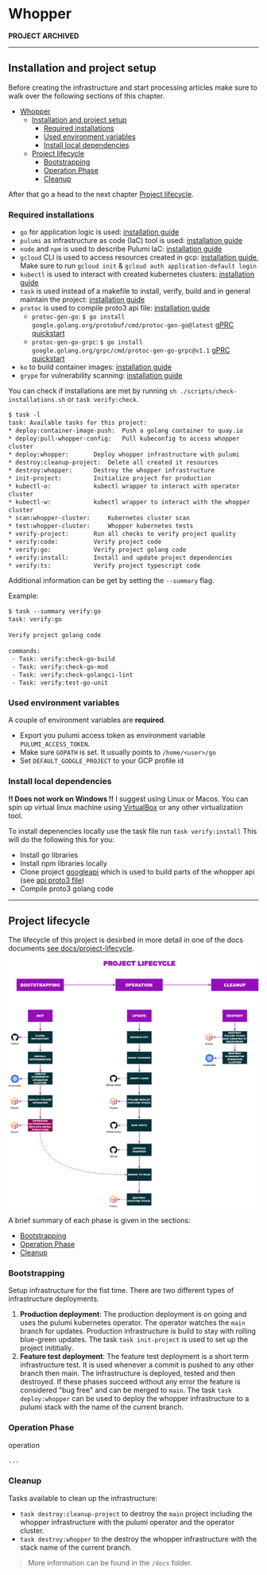 # Whopper

**PROJECT ARCHIVED**


---

## Installation and project setup

Before creating the infrastructure and start processing articles make sure to walk over the following sections of this chapter.
- [Whopper](#whopper)
  - [Installation and project setup](#installation-and-project-setup)
    - [Required installations](#required-installations)
    - [Used environment variables](#used-environment-variables)
    - [Install local dependencies](#install-local-dependencies)
  - [Project lifecycle](#project-lifecycle)
    - [Bootstrapping](#bootstrapping)
    - [Operation Phase](#operation-phase)
    - [Cleanup](#cleanup)

After that go a head to the next chapter [Project lifecycle](#project-lifecycle).

### Required installations

-  `go` for application logic is used: [installation guide](https://go.dev/doc/install)
-  `pulumi` as infrastructure as code (IaC) tool is used: [installation guide](https://www.pulumi.com/docs/get-started/install/)
-  `node` and `npm` is used to describe Pulumi IaC: [installation guide](https://nodejs.org/en/download/)
-  `gcloud` CLI is used to access resources created in gcp: [installation guide](https://cloud.google.com/sdk/docs/install), Make sure to run `gcloud init` & `gcloud auth application-default login`
-  `kubectl` is used to interact with created kubernetes clusters: [installation guide](https://kubernetes.io/docs/tasks/tools/)
-  `task` is used instead of a makefile to install, verify, build and in general maintain the project: [installation guide](https://taskfile.dev/#/installation)
-  `protoc` is used to compile proto3 api file: [installation guide](https://grpc.io/docs/protoc-installation/)
   -  `protoc-gen-go`: `$ go install google.golang.org/protobuf/cmd/protoc-gen-go@latest` [gPRC quickstart](https://grpc.io/docs/languages/go/quickstart/)
   -  `protoc-gen-go-grpc`: `$ go install google.golang.org/grpc/cmd/protoc-gen-go-grpc@v1.1` [gPRC quickstart](https://grpc.io/docs/languages/go/quickstart/)
- `ko` to build container images: [installation guide](https://github.com/google/ko#install)
- `grype` for vulnerability scanning: [installation guide](https://github.com/anchore/grype#installation)

You can check if installations are met by running `sh ./scripts/check-installations.sh` or `task verify:check`.

```
$ task -l
task: Available tasks for this project:
* deploy:container-image-push: 	Push a golang container to quay.io
* deploy:pull-whopper-config: 	Pull kubeconfig to access whopper cluster
* deploy:whopper: 		Deploy whopper infrastructure with pulumi
* destroy:cleanup-project: 	Delete all created it resources
* destroy:whopper: 		Destroy the whopper infrastructure
* init-project: 		Initialize project for production
* kubectl-o: 			kubectl wrapper to interact with operator cluster
* kubectl-w: 			kubectl wrapper to interact with the whopper cluster
* scan:whopper-cluster: 	Kubernetes cluster scan
* test:whopper-cluster: 	Whopper kubernetes tests
* verify-project: 		Run all checks to verify project quality
* verify:code: 			Verify project code
* verify:go: 			Verify project golang code
* verify:install: 		Install and update project dependencies
* verify:ts: 			Verify project typescript code
```

Additional information can be get by setting the `--summary` flag.

Example:

```
$ task --summary verify:go
task: verify:go

Verify project golang code

commands:
 - Task: verify:check-go-build
 - Task: verify:check-go-mod
 - Task: verify:check-golangci-lint
 - Task: verify:test-go-unit
```
### Used environment variables

A couple of environment variables are **required**.

- Export you pulumi access token as environment variable `PULUMI_ACCESS_TOKEN`.
- Make sure `GOPATH` is set. It usually points to `/home/<user>/go`
- Set `DEFAULT_GOOGLE_PROJECT` to your GCP profile id

### Install local dependencies

**!! Does not work on Windows !!** I suggest using Linux or Macos. You can spin up virtual linux machine using [VirtualBox](https://www.virtualbox.org/wiki/Downloads) or any other virtualization tool.

To install depenencies locally use the task file run `task verify:install`
This will do the following this for you:
- Install go libraries
- Install npm libraries locally
- Clone project [googleapi]() which is used to build parts of the whopper api (see [api proto3 file](./api/whopper.proto))
- Compile proto3 golang code

---

## Project lifecycle

The lifecycle of this project is desirbed in more detail in one of the docs documents [see docs/project-lifecycle](./docs/project-lifecylce-phases.md).

![Project lifecycle overview](./assets/consider-cloud-native-ops.png)

A brief summary of each phase is given in the sections:
- [Bootstrapping](#bootstrapping)
- [Operation Phase](#operation-phase)
- [Cleanup](#cleanup)

### Bootstrapping
Setup infrastructure for the fist time.
There are two different types of infrastructure deployments. 

1. **Production deployment**: The production deployment is on going and uses the pulumi kubernetes operator. The operator watches the `main` branch for updates. Production infrastructure is build to stay with rolling blue-green updates. The task `task init-project` is used to set up the project inititially.
2. **Feature test deployment**: The feature test deployment is a short term infrastructure test. It is used whenever a commit is pushed to any other branch then main. The infrastructure is deployed, tested and then destroyed. If these phases succeed without any error the feature is considered "bug free" and can be merged to `main`. The task `task deploy:whopper` can be used to deploy the whopper infrastructure to a pulumi stack with the name of the current branch.

### Operation Phase
operation

```bash
...
```


### Cleanup

Tasks available to clean up the infrastructure:
* `task destroy:cleanup-project` to destroy the `main` project including the whopper infrastructure with the pulumi operator and the operator cluster.  
* `task destroy:whopper` to the destroy the whopper infrastructure with the stack name of the current branch.


> More information can be found in the `/docs` folder.  